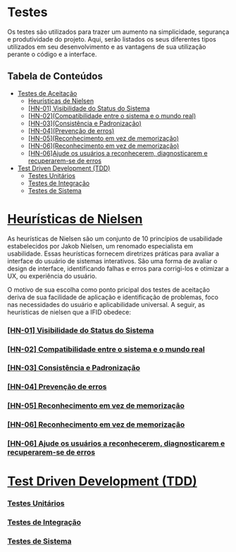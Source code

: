 # Testes

Os testes são utilizados para trazer um aumento na simplicidade, segurança e produtividade do projeto. Aqui, serão listados os seus diferentes tipos utilizados em seu desenvolvimento e as vantagens de sua utilização perante o código e a interface.

## Tabela de Conteúdos

- [Testes de Aceitação](#testes-de-aceitação)
  - [Heurísticas de Nielsen](#heurísticas-de-nielsen)
  - [[HN-01] Visibilidade do Status do Sistema](#hn-01-visibilidade-do-status-do-sistema)
  - [[HN-02](Compatibilidade entre o sistema e o mundo real)](#hn-02-compatibilidade-entre-o-sistema-e-o-mundo-real)
  - [[HN-03](Consistência e Padronização)](#hn-03-consistência-e-padronização)
  - [[HN-04](Prevenção de erros)](#hn-04-prevenção-de-erros)
  - [[HN-05](Reconhecimento em vez de memorização)](#hn-05-reconhecimento-em-vez-de-memorização)
  - [[HN-06](Reconhecimento em vez de memorização)](#hn-05-reconhecimento-em-vez-de-memorização)
  - [[HN-06]Ajude os usuários a reconhecerem, diagnosticarem e recuperarem-se de erros](#Ajude-os-usuários-a-reconhecerem,-diagnosticarem-e-recuperarem-se-de-erros)
- [Test Driven Development (TDD)](#test-driven-development-ttd)
  - [Testes Unitários](#testes-unitários)
  - [Testes de Integração](testes-de-integração)
  - [Testes de Sistema](testes-de-sistema)

# [Heurísticas de Nielsen](#tabela-de-conteúdos)

As heurísticas de Nielsen são um conjunto de 10 princípios de usabilidade estabelecidos por Jakob Nielsen, um renomado especialista em usabilidade. Essas heurísticas fornecem diretrizes práticas para avaliar a interface do usuário de sistemas interativos. São uma forma de avaliar o design de interface, identificando falhas e erros para corrigi-los e otimizar a UX, ou experiência do usuário.

O motivo de sua escolha como ponto pricipal dos testes de aceitação deriva de sua facilidade de aplicação e identificação de problemas, foco nas necessidades do usuário e aplicabilidade universal. A seguir, as heurísticas de nielsen que a IFID obedece:

### [[HN-01] Visibilidade do Status do Sistema](#tabela-de-conteúdos)

### [[HN-02] Compatibilidade entre o sistema e o mundo real](#tabela-de-conteúdos)

### [[HN-03] Consistência e Padronização](#tabela-de-conteúdos)

### [[HN-04] Prevenção de erros](#tabela-de-conteúdos)

### [[HN-05] Reconhecimento em vez de memorização](#tabela-de-conteúdos)

### [[HN-06] Reconhecimento em vez de memorização](#tabela-de-conteúdos)

### [[HN-06] Ajude os usuários a reconhecerem, diagnosticarem e recuperarem-se de erros](#tabela-de-conteúdos)

# [Test Driven Development (TDD)](#tabela-de-conteúdos)

### [Testes Unitários](#tabela-de-conteúdos)

### [Testes de Integração](#tabela-de-conteúdos)

### [Testes de Sistema](#tabela-de-conteúdos)



